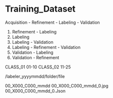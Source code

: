 # Training_Dataset
Acquisition - Refinement - Labeling - Validation

1. Refinement - Labeling
2. Labeling
3. Labeling - Validation
4. Labeling - Refinement - Validation
5. Validation - Labeling
6. Validation - Refinement


CLASS_01 01-10
CLASS_02 11-25




/labeler_yyyymmdd/folder/file




00_X000_C000_mmdd
00_X000_C000_mmdd_0.jpg
00_X000_C000_mmdd_0.Json
